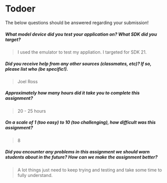 # Todoer

The below questions should be answered regarding your submission!

##### What model device did you test your application on? What SDK did you target? #####
> I used the emulator to test my appliation. I targeted for SDK 21.


##### Did you receive help from any other sources (classmates, etc)? If so, please list who (be specific!). #####
> Joel Ross


##### Approximately how many hours did it take you to complete this assignment? #####
> 20 - 25 hours


##### On a scale of 1 (too easy) to 10 (too challenging), how difficult was this assignment? #####
> 8


##### Did you encounter any problems in this assignment we should warn students about in the future? How can we make the assignment better? #####
> A lot things just need to keep trying and testing and take some time to fully understand.
